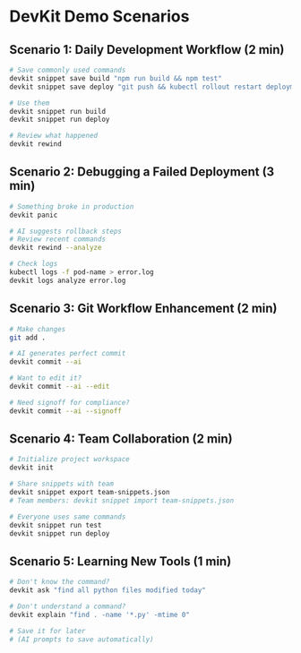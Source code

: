 # DevKit Demo Scenarios

## Scenario 1: Daily Development Workflow (2 min)
```bash
# Save commonly used commands
devkit snippet save build "npm run build && npm test"
devkit snippet save deploy "git push && kubectl rollout restart deployment/app"

# Use them
devkit snippet run build
devkit snippet run deploy

# Review what happened
devkit rewind
```

## Scenario 2: Debugging a Failed Deployment (3 min)

```bash
# Something broke in production
devkit panic

# AI suggests rollback steps
# Review recent commands
devkit rewind --analyze

# Check logs
kubectl logs -f pod-name > error.log
devkit logs analyze error.log
```

## Scenario 3: Git Workflow Enhancement (2 min)

```bash
# Make changes
git add .

# AI generates perfect commit
devkit commit --ai

# Want to edit it?
devkit commit --ai --edit

# Need signoff for compliance?
devkit commit --ai --signoff
```

## Scenario 4: Team Collaboration (2 min)

```bash
# Initialize project workspace
devkit init

# Share snippets with team
devkit snippet export team-snippets.json
# Team members: devkit snippet import team-snippets.json

# Everyone uses same commands
devkit snippet run test
devkit snippet run deploy
```

## Scenario 5: Learning New Tools (1 min)

```bash
# Don't know the command?
devkit ask "find all python files modified today"

# Don't understand a command?
devkit explain "find . -name '*.py' -mtime 0"

# Save it for later
# (AI prompts to save automatically)
```
